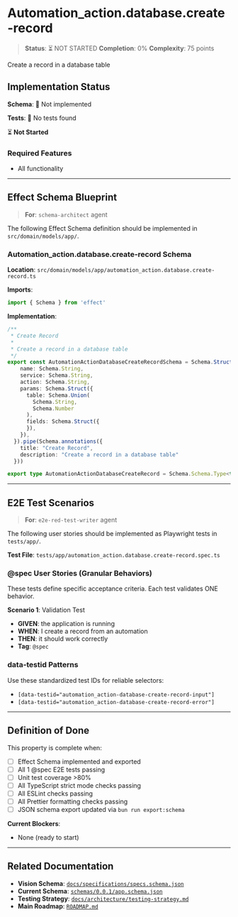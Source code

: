 # Automation_action.database.create-record

> **Status**: ⏳ NOT STARTED
> **Completion**: 0%
> **Complexity**: 75 points

Create a record in a database table

## Implementation Status

**Schema**: 🔴 Not implemented

**Tests**: 🔴 No tests found

⏳ **Not Started**

### Required Features

- All functionality

---

## Effect Schema Blueprint

> **For**: `schema-architect` agent

The following Effect Schema definition should be implemented in `src/domain/models/app/`.

### Automation_action.database.create-record Schema

**Location**: `src/domain/models/app/automation_action.database.create-record.ts`

**Imports**:

```typescript
import { Schema } from 'effect'
```

**Implementation**:

```typescript
/**
 * Create Record
 * 
 * Create a record in a database table
 */
export const AutomationActionDatabaseCreateRecordSchema = Schema.Struct({
    name: Schema.String,
    service: Schema.String,
    action: Schema.String,
    params: Schema.Struct({
      table: Schema.Union(
        Schema.String,
        Schema.Number
      ),
      fields: Schema.Struct({
      }),
    }),
  }).pipe(Schema.annotations({
    title: "Create Record",
    description: "Create a record in a database table"
  }))

export type AutomationActionDatabaseCreateRecord = Schema.Schema.Type<typeof AutomationActionDatabaseCreateRecordSchema>
```

---

## E2E Test Scenarios

> **For**: `e2e-red-test-writer` agent

The following user stories should be implemented as Playwright tests in `tests/app/`.

**Test File**: `tests/app/automation_action.database.create-record.spec.ts`

### @spec User Stories (Granular Behaviors)

These tests define specific acceptance criteria. Each test validates ONE behavior.

**Scenario 1**: Validation Test

- **GIVEN**: the application is running
- **WHEN**: I create a record from an automation
- **THEN**: it should work correctly
- **Tag**: `@spec`

### data-testid Patterns

Use these standardized test IDs for reliable selectors:

- `[data-testid="automation_action-database-create-record-input"]`
- `[data-testid="automation_action-database-create-record-error"]`

---

## Definition of Done

This property is complete when:

- [ ] Effect Schema implemented and exported
- [ ] All 1 @spec E2E tests passing
- [ ] Unit test coverage >80%
- [ ] All TypeScript strict mode checks passing
- [ ] All ESLint checks passing
- [ ] All Prettier formatting checks passing
- [ ] JSON schema export updated via `bun run export:schema`

**Current Blockers**:

- None (ready to start)

---

## Related Documentation

- **Vision Schema**: [`docs/specifications/specs.schema.json`](../specs.schema.json)
- **Current Schema**: [`schemas/0.0.1/app.schema.json`](../../schemas/0.0.1/app.schema.json)
- **Testing Strategy**: [`docs/architecture/testing-strategy.md`](../../architecture/testing-strategy.md)
- **Main Roadmap**: [`ROADMAP.md`](../../../ROADMAP.md)
